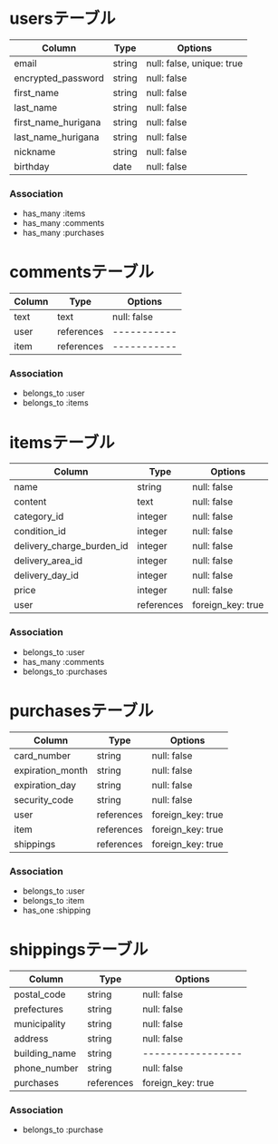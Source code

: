 # usersテーブル

| Column               | Type       | Options                   |
| -------------------- | ---------- | ------------------------- |
| email                | string     | null: false, unique: true |
| encrypted_password   | string     | null: false               |
| first_name           | string     | null: false               |
| last_name            | string     | null: false               |
| first_name_hurigana  | string     | null: false               |
| last_name_hurigana   | string     | null: false               |
| nickname             | string     | null: false               |
| birthday             | date       | null: false               |

### Association
- has_many :items
- has_many :comments
- has_many :purchases

# commentsテーブル

| Column          | Type       | Options     |
| --------------- | ---------- | ----------- |
| text            | text       | null: false |
| user            | references | ----------- |
| item            | references | ----------- |

### Association
- belongs_to :user
- belongs_to :items

# itemsテーブル
| Column                    | Type       | Options           |
| ------------------------- | ---------- | ----------------- |
| name                      | string     | null: false       |
| content                   | text       | null: false       |
| category_id               | integer    | null: false       |
| condition_id              | integer    | null: false       |
| delivery_charge_burden_id | integer    | null: false       |
| delivery_area_id          | integer    | null: false       |
| delivery_day_id           | integer    | null: false       |
| price                     | integer    | null: false       |
| user                      | references | foreign_key: true |

### Association
- belongs_to :user
- has_many :comments
- belongs_to :purchases

# purchasesテーブル
| Column           | Type           | Options           |
| ---------------- | -------------- | ----------------- |
| card_number      | string         | null: false       |
| expiration_month | string         | null: false       |
| expiration_day   | string         | null: false       |
| security_code    | string         | null: false       |
| user             | references     | foreign_key: true |
| item             | references     | foreign_key: true |
| shippings        | references     | foreign_key: true |


### Association
- belongs_to :user
- belongs_to :item
- has_one :shipping

# shippingsテーブル
| Column          | Type           | Options           |
| --------------- | -------------- | ----------------- |
| postal_code     | string         | null: false       |
| prefectures     | string         | null: false       |
| municipality    | string         | null: false       |
| address         | string         | null: false       |
| building_name   | string         | ----------------- |
| phone_number    | string         | null: false       |
| purchases       | references     | foreign_key: true |


### Association
- belongs_to :purchase

